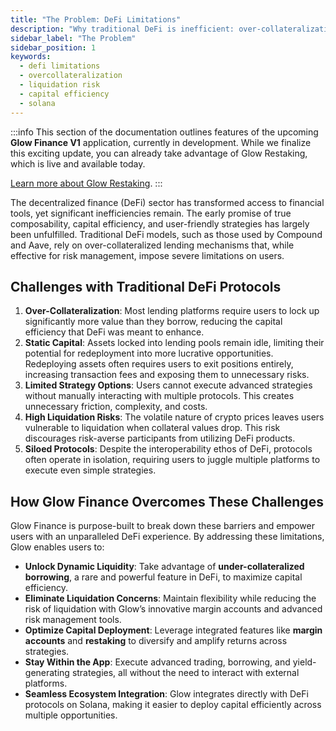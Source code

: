 ```yaml
---
title: "The Problem: DeFi Limitations"
description: "Why traditional DeFi is inefficient: over-collateralization, static capital, limited strategies, liquidation risk, and silos."
sidebar_label: "The Problem"
sidebar_position: 1
keywords:
  - defi limitations
  - overcollateralization
  - liquidation risk
  - capital efficiency
  - solana
---
```


:::info
This section of the documentation outlines features of the upcoming **Glow Finance V1** application, currently in development. While we finalize this exciting update, you can already take advantage of Glow Restaking, which is live and available today.

[Learn more about Glow Restaking](../02-LRT/overview.md).
:::

The decentralized finance (DeFi) sector has transformed access to financial tools, yet significant inefficiencies remain. The early promise of true composability, capital efficiency, and user-friendly strategies has largely been unfulfilled. Traditional DeFi models, such as those used by Compound and Aave, rely on over-collateralized lending mechanisms that, while effective for risk management, impose severe limitations on users.

## **Challenges with Traditional DeFi Protocols**

1. **Over-Collateralization**: Most lending platforms require users to lock up significantly more value than they borrow, reducing the capital efficiency that DeFi was meant to enhance.
2. **Static Capital**: Assets locked into lending pools remain idle, limiting their potential for redeployment into more lucrative opportunities. Redeploying assets often requires users to exit positions entirely, increasing transaction fees and exposing them to unnecessary risks.
3. **Limited Strategy Options**: Users cannot execute advanced strategies without manually interacting with multiple protocols. This creates unnecessary friction, complexity, and costs.
4. **High Liquidation Risks**: The volatile nature of crypto prices leaves users vulnerable to liquidation when collateral values drop. This risk discourages risk-averse participants from utilizing DeFi products.
5. **Siloed Protocols**: Despite the interoperability ethos of DeFi, protocols often operate in isolation, requiring users to juggle multiple platforms to execute even simple strategies.

## **How Glow Finance Overcomes These Challenges**

Glow Finance is purpose-built to break down these barriers and empower users with an unparalleled DeFi experience. By addressing these limitations, Glow enables users to:

- **Unlock Dynamic Liquidity**: Take advantage of **under-collateralized borrowing**, a rare and powerful feature in DeFi, to maximize capital efficiency.
- **Eliminate Liquidation Concerns**: Maintain flexibility while reducing the risk of liquidation with Glow’s innovative margin accounts and advanced risk management tools.
- **Optimize Capital Deployment**: Leverage integrated features like **margin accounts** and **restaking** to diversify and amplify returns across strategies.
- **Stay Within the App**: Execute advanced trading, borrowing, and yield-generating strategies, all without the need to interact with external platforms.
- **Seamless Ecosystem Integration**: Glow integrates directly with DeFi protocols on Solana, making it easier to deploy capital efficiently across multiple opportunities.
